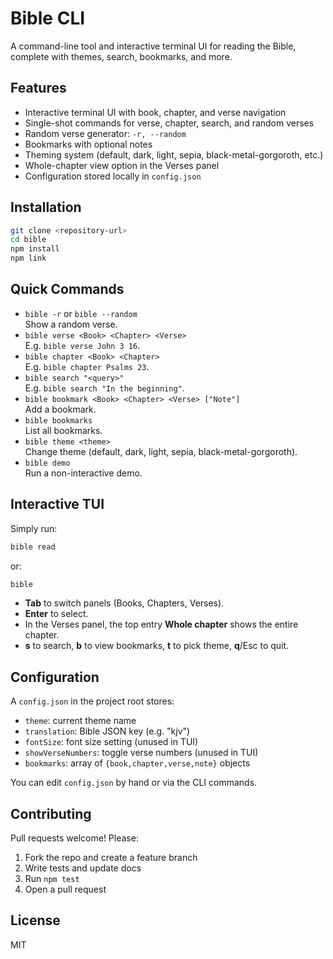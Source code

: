  # Bible CLI

 A command-line tool and interactive terminal UI for reading the Bible, complete with themes, search, bookmarks, and more.

 ## Features

 - Interactive terminal UI with book, chapter, and verse navigation
 - Single-shot commands for verse, chapter, search, and random verses
 - Random verse generator: `-r, --random`
 - Bookmarks with optional notes
 - Theming system (default, dark, light, sepia, black-metal-gorgoroth, etc.)
- Whole-chapter view option in the Verses panel
- Configuration stored locally in `config.json`

 ## Installation

 ```bash
 git clone <repository-url>
 cd bible
 npm install
 npm link
 ```

 ## Quick Commands

 - `bible -r` or `bible --random`  
   Show a random verse.
 - `bible verse <Book> <Chapter> <Verse>`  
   E.g. `bible verse John 3 16`.
 - `bible chapter <Book> <Chapter>`  
   E.g. `bible chapter Psalms 23`.
 - `bible search "<query>"`  
   E.g. `bible search "In the beginning"`.
 - `bible bookmark <Book> <Chapter> <Verse> ["Note"]`  
   Add a bookmark.
 - `bible bookmarks`  
   List all bookmarks.
 - `bible theme <theme>`  
   Change theme (default, dark, light, sepia, black-metal-gorgoroth).
 - `bible demo`  
   Run a non-interactive demo.

 ## Interactive TUI

 Simply run:
 ```bash
 bible read
 ```
 or:
 ```bash
 bible
 ```

 - **Tab** to switch panels (Books, Chapters, Verses).
 - **Enter** to select.
 - In the Verses panel, the top entry **Whole chapter** shows the entire chapter.
 - **s** to search, **b** to view bookmarks, **t** to pick theme, **q**/Esc to quit.

 ## Configuration

 A `config.json` in the project root stores:
 - `theme`: current theme name
 - `translation`: Bible JSON key (e.g. "kjv")
 - `fontSize`: font size setting (unused in TUI)
 - `showVerseNumbers`: toggle verse numbers (unused in TUI)
 - `bookmarks`: array of `{book,chapter,verse,note}` objects

 You can edit `config.json` by hand or via the CLI commands.

 ## Contributing

 Pull requests welcome! Please:
 1. Fork the repo and create a feature branch
 2. Write tests and update docs
 3. Run `npm test`
 4. Open a pull request

 ## License

 MIT